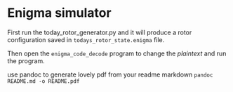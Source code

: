 # Enigma simulator

First run the today_rotor_generator.py and it will produce a rotor
configuration saved in `todays_rotor_state.enigma` file.

Then open the `enigma_code_decode` program to change the *plaintext* and run the
program.

use pandoc to generate lovely pdf from your readme markdown
`pandoc README.md -o README.pdf`


